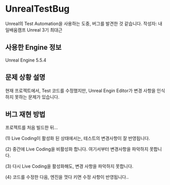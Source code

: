# UnrealTestBug
Unreal의 Test Automation을 사용하는 도중, 버그를 발견한 것 같습니다.
작성자: 내일배움캠프 Unreal 3기 최대근

## 사용한 Engine 정보

Unreal Engine 5.5.4

## 문제 상황 설명

현재 프로젝트에서, Test 코드를 수정했지만, Unreal Engin Editor가 변경 사항을 인식하지 못하는 문제가 있습니다.


## 버그 재현 방법

프로젝트를 처음 빌드한 뒤...

(1) Live Coding이 활성화 된 상태에서는, 테스트의 변경사항이 잘 반영됩니다.

(2) 중간에 Live Coding을 비활성화 합니다. 
여기서부터 변경사항을 파악하지 못합니다.

(3) 다시 Live Coding을 활성화해도, 변경 사항을 파악하지 못합니다. 

(4) 코드를 수정한 다음, 엔진을 껏다 키면 수정 사항이 반영됩니다..

